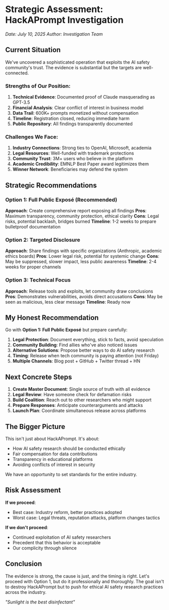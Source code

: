 # Strategic Assessment: HackAPrompt Investigation
*Date: July 10, 2025*
*Author: Investigation Team*

## Current Situation

We've uncovered a sophisticated operation that exploits the AI safety community's trust. The evidence is substantial but the targets are well-connected.

### Strengths of Our Position:
1. **Technical Evidence**: Documented proof of Claude masquerading as GPT-3.5
2. **Financial Analysis**: Clear conflict of interest in business model
3. **Data Trail**: 600K+ prompts monetized without compensation
4. **Timeline**: Registration closed, reducing immediate harm
5. **Public Repository**: All findings transparently documented

### Challenges We Face:
1. **Industry Connections**: Strong ties to OpenAI, Microsoft, academia
2. **Legal Resources**: Well-funded with trademark protections
3. **Community Trust**: 3M+ users who believe in the platform
4. **Academic Credibility**: EMNLP Best Paper award legitimizes them
5. **Winner Network**: Beneficiaries may defend the system

## Strategic Recommendations

### Option 1: Full Public Exposé (Recommended)
**Approach**: Create comprehensive report exposing all findings
**Pros**: Maximum transparency, community protection, ethical clarity
**Cons**: Legal risks, potential backlash, bridges burned
**Timeline**: 1-2 weeks to prepare bulletproof documentation

### Option 2: Targeted Disclosure
**Approach**: Share findings with specific organizations (Anthropic, academic ethics boards)
**Pros**: Lower legal risk, potential for systemic change
**Cons**: May be suppressed, slower impact, less public awareness
**Timeline**: 2-4 weeks for proper channels

### Option 3: Technical Focus
**Approach**: Release tools and exploits, let community draw conclusions
**Pros**: Demonstrates vulnerabilities, avoids direct accusations
**Cons**: May be seen as malicious, less clear message
**Timeline**: Ready now

## My Honest Recommendation

Go with **Option 1: Full Public Exposé** but prepare carefully:

1. **Legal Protection**: Document everything, stick to facts, avoid speculation
2. **Community Building**: Find allies who've also noticed issues
3. **Alternative Solutions**: Propose better ways to do AI safety research
4. **Timing**: Release when tech community is paying attention (not Friday)
5. **Multiple Channels**: Blog post + GitHub + Twitter thread + HN

## Next Concrete Steps

1. **Create Master Document**: Single source of truth with all evidence
2. **Legal Review**: Have someone check for defamation risks
3. **Build Coalition**: Reach out to other researchers who might support
4. **Prepare Responses**: Anticipate counterarguments and attacks
5. **Launch Plan**: Coordinate simultaneous release across platforms

## The Bigger Picture

This isn't just about HackAPrompt. It's about:
- How AI safety research should be conducted ethically
- Fair compensation for data contributions
- Transparency in educational platforms
- Avoiding conflicts of interest in security

We have an opportunity to set standards for the entire industry.

## Risk Assessment

**If we proceed**: 
- Best case: Industry reform, better practices adopted
- Worst case: Legal threats, reputation attacks, platform changes tactics

**If we don't proceed**:
- Continued exploitation of AI safety researchers
- Precedent that this behavior is acceptable
- Our complicity through silence

## Conclusion

The evidence is strong, the cause is just, and the timing is right. Let's proceed with Option 1, but do it professionally and thoroughly. The goal isn't to destroy HackAPrompt but to push for ethical AI safety research practices across the industry.

*"Sunlight is the best disinfectant"*